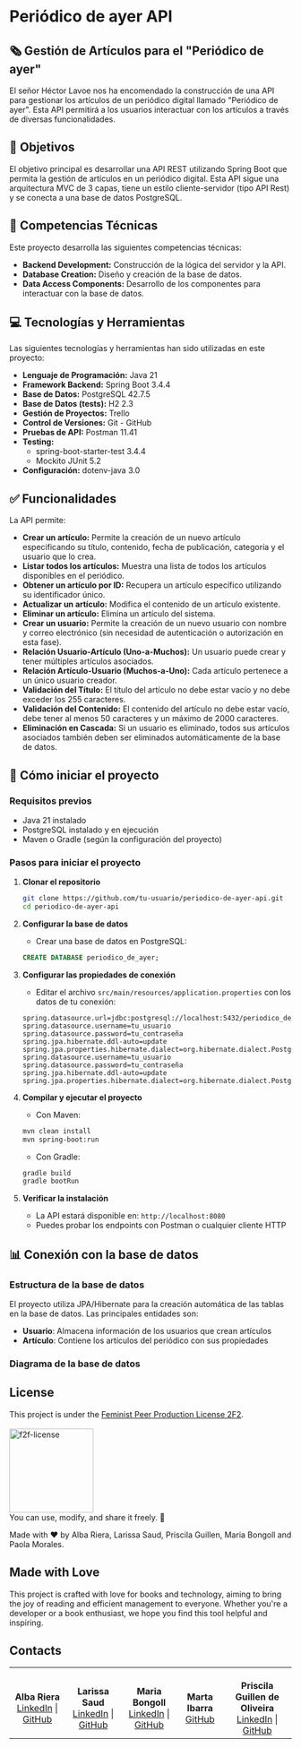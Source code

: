 # Periódico de ayer API

## 🗞️ Gestión de Artículos para el "Periódico de ayer"

El señor Héctor Lavoe nos ha encomendado la construcción de una API para gestionar los artículos de un periódico digital llamado "Periódico de ayer". Esta API permitirá a los usuarios interactuar con los artículos a través de diversas funcionalidades.

## 🎯 Objetivos

El objetivo principal es desarrollar una API REST utilizando Spring Boot que permita la gestión de artículos en un periódico digital. Esta API sigue una arquitectura MVC de 3 capas, tiene un estilo cliente-servidor (tipo API Rest) y se conecta a una base de datos PostgreSQL.

## 📓 Competencias Técnicas

Este proyecto desarrolla las siguientes competencias técnicas:

- **Backend Development:** Construcción de la lógica del servidor y la API.
- **Database Creation:** Diseño y creación de la base de datos.
- **Data Access Components:** Desarrollo de los componentes para interactuar con la base de datos.

## 💻 Tecnologías y Herramientas

Las siguientes tecnologías y herramientas han sido utilizadas en este proyecto:

- **Lenguaje de Programación:** Java 21
- **Framework Backend:** Spring Boot 3.4.4
- **Base de Datos:** PostgreSQL 42.7.5
- **Base de Datos (tests):** H2 2.3
- **Gestión de Proyectos:** Trello
- **Control de Versiones:** Git - GitHub
- **Pruebas de API:** Postman 11.41
- **Testing:**
  - spring-boot-starter-test 3.4.4
  - Mockito JUnit 5.2
- **Configuración:** dotenv-java 3.0

## ✅ Funcionalidades

La API permite:

- **Crear un artículo:** Permite la creación de un nuevo artículo especificando su título, contenido, fecha de publicación, categoría y el usuario que lo crea.
- **Listar todos los artículos:** Muestra una lista de todos los artículos disponibles en el periódico.
- **Obtener un artículo por ID:** Recupera un artículo específico utilizando su identificador único.
- **Actualizar un artículo:** Modifica el contenido de un artículo existente.
- **Eliminar un artículo:** Elimina un artículo del sistema.
- **Crear un usuario:** Permite la creación de un nuevo usuario con nombre y correo electrónico (sin necesidad de autenticación o autorización en esta fase).
- **Relación Usuario-Artículo (Uno-a-Muchos):** Un usuario puede crear y tener múltiples artículos asociados.
- **Relación Artículo-Usuario (Muchos-a-Uno):** Cada artículo pertenece a un único usuario creador.
- **Validación del Título:** El título del artículo no debe estar vacío y no debe exceder los 255 caracteres.
- **Validación del Contenido:** El contenido del artículo no debe estar vacío, debe tener al menos 50 caracteres y un máximo de 2000 caracteres.
- **Eliminación en Cascada:** Si un usuario es eliminado, todos sus artículos asociados también deben ser eliminados automáticamente de la base de datos.

## 🚀 Cómo iniciar el proyecto

### Requisitos previos
- Java 21 instalado
- PostgreSQL instalado y en ejecución
- Maven o Gradle (según la configuración del proyecto)

### Pasos para iniciar el proyecto

1. **Clonar el repositorio**
   ```bash
   git clone https://github.com/tu-usuario/periodico-de-ayer-api.git
   cd periodico-de-ayer-api
   ```

2. **Configurar la base de datos**
   - Crear una base de datos en PostgreSQL:
   ```sql
   CREATE DATABASE periodico_de_ayer;
   ```

3. **Configurar las propiedades de conexión**
   - Editar el archivo `src/main/resources/application.properties` con los datos de tu conexión:
   ```properties
   spring.datasource.url=jdbc:postgresql://localhost:5432/periodico_de_ayeratasource.url=jdbc:postgresql://localhost:5432/periodico_de_ayer
   spring.datasource.username=tu_usuario
   spring.datasource.password=tu_contraseña
   spring.jpa.hibernate.ddl-auto=update
   spring.jpa.properties.hibernate.dialect=org.hibernate.dialect.Postgre
   spring.datasource.username=tu_usuario
   spring.datasource.password=tu_contraseña
   spring.jpa.hibernate.ddl-auto=update
   spring.jpa.properties.hibernate.dialect=org.hibernate.dialect.PostgreSQLDialect
   ```

4. **Compilar y ejecutar el proyecto**
   - Con Maven:
   ```bash
   mvn clean install
   mvn spring-boot:run
   ```
   - Con Gradle:
   ```bash
   gradle build
   gradle bootRun
   ```

5. **Verificar la instalación**
   - La API estará disponible en: `http://localhost:8080`
   - Puedes probar los endpoints con Postman o cualquier cliente HTTP

## 📊 Conexión con la base de datos

### Estructura de la base de datos
El proyecto utiliza JPA/Hibernate para la creación automática de las tablas en la base de datos. Las principales entidades son:

- **Usuario**: Almacena información de los usuarios que crean artículos
- **Artículo**: Contiene los artículos del periódico con sus propiedades

### Diagrama de la base de datos

## License
This project is under the [Feminist Peer Production License 2F2](https://labekka.red/licencia-f2f/).  
<br>
<img src="https://github.com/user-attachments/assets/90acbc07-7ba9-45e1-867b-6d284f4e6288" alt="f2f-license" width="150">
<br>
You can use, modify, and share it freely. 🎉

Made with ❤️ by Alba Riera, Larissa Saud, Priscila Guillen, Maria Bongoll and Paola Morales.

## Made with Love

This project is crafted with love for books and technology, aiming to bring the joy of reading and efficient management to everyone. Whether you're a developer or a book enthusiast, we hope you find this tool helpful and inspiring.


## Contacts

<table style="border-collapse: collapse; border: none;">
  <tr>
  <td align="center" style="border: none;">
      <br><b>Alba Riera</b>
      <br>
      <a href="https://www.linkedin.com/in/albamar%C3%ADarieravelazquez/">LinkedIn</a> |
      <a href="https://github.com/rieradipe")">GitHub</a>
    </td>
    <td align="center" style="border: none;">
      <br><b>Larissa Saud</b>
      <br>
      <a href="https://www.linkedin.com/in/larissasaud/">LinkedIn</a> |
      <a href="https://github.com/saudlari/">GitHub</a>
    <td align="center" style="border: none;">
      <br><b>Maria Bongoll</b>
      <br>
      <a href="https://www.linkedin.com/in/mariabongoll">LinkedIn</a> |
      <a href="https://github.com/Femcom-Mari">GitHub</a>
    </td>
    <td align="center" style="border: none;">
      <br><b>Marta Ibarra</b>
      <br>
      <a href="https://www.linkedin.com/in/marta-ibarra-cumbrero/>LinkedIn</a> |
      <a href="https://github.com/Marpro24">GitHub</a>
    </td>    </td>
      <td align="center" style="border: none;">
      <br><b>Priscila Guillen de Oliveira</b>
      <br>
      <a href="https://www.linkedin.com/in/priscilaguillen/">LinkedIn</a> |
      <a href="https://github.com/pgoliv-code">GitHub</a>
    </td>
  </tr>
</table>

